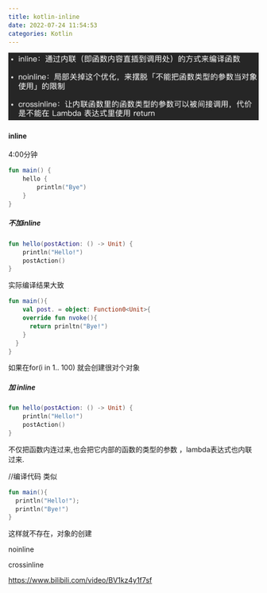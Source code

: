 ```yaml
---
title: kotlin-inline
date: 2022-07-24 11:54:53
categories: Kotlin
---
```


![20220724115333](kotlin-inline/20220724115333.jpg)



#### inline 

4:00分钟 

```kotlin
fun main() {
    hello {
        println("Bye")
    }
}
```



##### 不加inline

```kotlin
fun hello(postAction: () -> Unit) {
    println("Hello!")
    postAction()
}
```

实际编译结果大致

```kotlin
fun main(){
	val post. = object: Function0<Unit>{
    override fun nvoke(){
      return prinltn("Bye!")
    }
  }
}
```

如果在for(i in 1.. 100) 就会创建很对个对象



##### 加 inline

```kotlin
fun hello(postAction: () -> Unit) {
    println("Hello!")
    postAction()
}
```

不仅把函数内连过来,也会把它内部的函数的类型的参数 ，lambda表达式也内联过来.

//编译代码 类似

```kotlin
fun main(){
  println("Hello!");
  println("Bye!")
}
```

这样就不存在，对象的创建





noinline

crossinline







https://www.bilibili.com/video/BV1kz4y1f7sf

